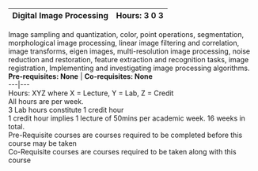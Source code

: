 **Digital Image Processing** | **Hours: 3 0 3**  
---|---  
Image sampling and quantization, color, point operations, segmentation, morphological image processing, linear image filtering and correlation, image transforms, eigen images, multi-resolution image processing, noise reduction and restoration, feature extraction and recognition tasks, image registration, Implementing and investigating image processing algorithms.
**Pre-requisites: None** | **Co-requisites: None**  
---|---  
Hours: XYZ where X = Lecture, Y = Lab, Z = Credit  
All hours are per week.  
3 Lab hours constitute 1 credit hour  
1 credit hour implies 1 lecture of 50mins per academic week. 16 weeks in total.  
Pre-Requisite courses are courses required to be completed before this course may be taken  
Co-Requisite courses are courses required to be taken along with this course
